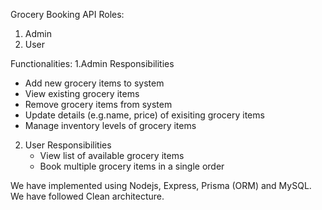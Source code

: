 Grocery Booking API
Roles: 
  1. Admin 
  2. User

Functionalities:
1.Admin Responsibilities
  - Add new grocery items to system
  - View existing grocery items
  - Remove grocery items from system
  - Update details (e.g.name, price) of exisiting grocery items
  - Manage inventory levels of grocery items

2. User Responsibilities
   - View list of available grocery items
   - Book multiple grocery items in a single order

We have implemented using Nodejs, Express, Prisma (ORM) and MySQL. We have followed Clean architecture.
